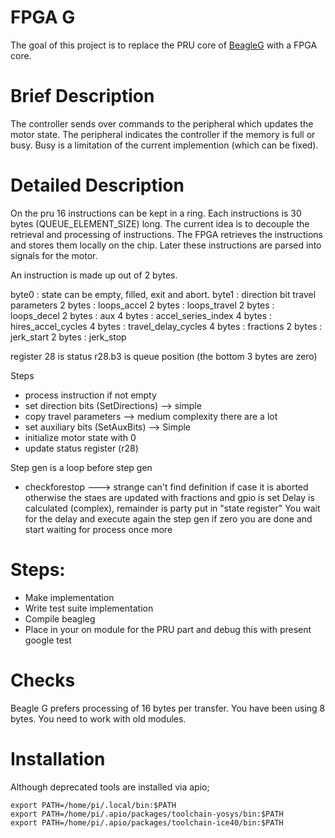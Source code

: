 # FPGA G

The goal of this project is to replace the PRU core of [BeagleG](https://github.com/hzeller/beagleg) with a FPGA core.

# Brief Description
The controller sends over commands to the peripheral which updates the motor state.
The peripheral indicates the controller if the memory is full or busy.
Busy is a limitation of the current implemention (which can be fixed).

# Detailed Description
On the pru 16 instructions can be kept in a ring.
Each instructions is 30 bytes (QUEUE_ELEMENT_SIZE) long.
The current idea is to decouple the retrieval and processing of instructions.
The FPGA retrieves the instructions and stores them locally on the chip. Later these instructions are parsed into
signals for the motor.

An instruction is made up out of 2 bytes.

byte0 : state can be empty, filled, exit and abort.
byte1 : direction bit
travel parameters
    2 bytes  : loops_accel
    2 bytes  : loops_travel
    2 bytes  : loops_decel
    2 bytes  : aux
    4 bytes  : accel_series_index
    4 bytes  : hires_accel_cycles
    4 bytes  : travel_delay_cycles
    4 bytes  : fractions
    2 bytes  : jerk_start
    2 bytes  : jerk_stop


register 28 is status
r28.b3 is queue position (the bottom 3 bytes are zero)


Steps
 - process instruction
 if not empty
 - set direction bits (SetDirections)  --> simple
 - copy travel parameters  --> medium complexity there are a lot
 - set auxiliary bits (SetAuxBits) --> Simple
 - initialize motor state with 0
 - update status register (r28)

  Step gen is a loop
  before step gen
 - checkforestop ---> strange can't find definition
   if case it is aborted
  otherwise the staes are updated with fractions and gpio is set
  Delay is calculated (complex), remainder is party put in "state register"
  You wait for the delay and execute again the step gen if zero you are done and start waiting for process once more
  

# Steps:
- Make implementation
- Write test suite implementation
- Compile beagleg
- Place in your on module for the PRU part and debug this with present google test


# Checks
Beagle G prefers processing of 16 bytes per transfer. You have been using 8 bytes.
You need to work with old modules.



 # Installation
 Although deprecated tools are installed via apio;
```
export PATH=/home/pi/.local/bin:$PATH
export PATH=/home/pi/.apio/packages/toolchain-yosys/bin:$PATH
export PATH=/home/pi/.apio/packages/toolchain-ice40/bin:$PATH
``` 